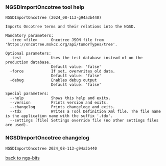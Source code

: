 ### NGSDImportOncotree tool help
	NGSDImportOncotree (2024_08-113-g94a3b440)
	
	Imports Oncotree terms and their relations into the NGSD.
	
	Mandatory parameters:
	  -tree <file>      Oncotree JSON file from 'https://oncotree.mskcc.org/api/tumorTypes/tree'.
	
	Optional parameters:
	  -test             Uses the test database instead of on the production database.
	                    Default value: 'false'
	  -force            If set, overwrites old data.
	                    Default value: 'false'
	  -debug            Enables debug output
	                    Default value: 'false'
	
	Special parameters:
	  --help            Shows this help and exits.
	  --version         Prints version and exits.
	  --changelog       Prints changeloge and exits.
	  --tdx             Writes a Tool Definition Xml file. The file name is the application name with the suffix '.tdx'.
	  --settings [file] Settings override file (no other settings files are used).
	
### NGSDImportOncotree changelog
	NGSDImportOncotree 2024_08-113-g94a3b440
	
[back to ngs-bits](https://github.com/imgag/ngs-bits)